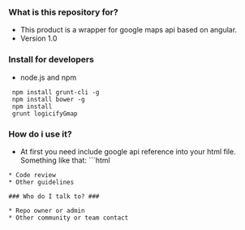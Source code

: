 ### What is this repository for? ###

* This product is a wrapper for google maps api based on angular.
* Version 1.0

### Install for developers ###

* node.js and npm
```shell
 npm install grunt-cli -g
 npm install bower -g
 npm install
 grunt logicifyGmap
```
### How do i use it? ###
* At first you need include google api reference into your html file.
Something like that: ```html
<script src="https://maps.googleapis.com/maps/api/js?v=3.20"></script>
```            You need to be sure that this api is loaded before angular.js
* Code review
* Other guidelines

### Who do I talk to? ###

* Repo owner or admin
* Other community or team contact
